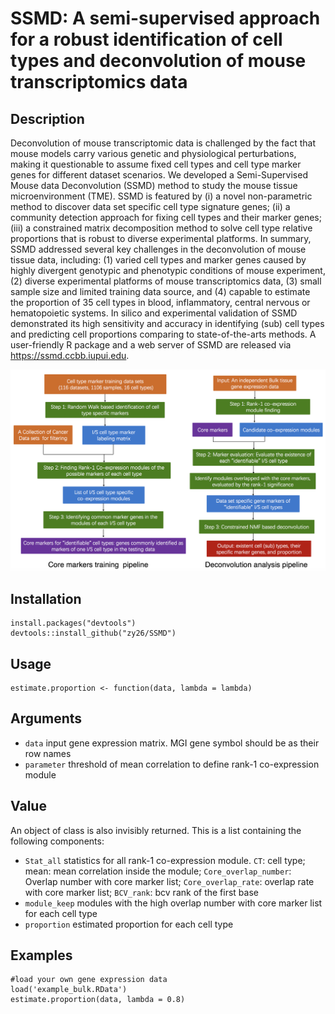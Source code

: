 # SSMD: A semi-supervised approach for a robust identification of cell types and deconvolution of mouse transcriptomics data

## Description

Deconvolution of mouse transcriptomic data is challenged by the fact that mouse models carry various genetic and physiological perturbations, making it questionable to assume fixed cell types and cell type marker genes for different dataset scenarios. We developed a Semi-Supervised Mouse data Deconvolution (SSMD) method to study the mouse tissue microenvironment (TME). SSMD is featured by (i) a novel non-parametric method to discover data set specific cell type signature genes; (ii) a community detection approach for fixing cell types and their marker genes; (iii) a constrained matrix decomposition method to solve cell type relative proportions that is robust to diverse experimental platforms. In summary, SSMD addressed several key challenges in the deconvolution of mouse tissue data, including: (1) varied cell types and marker genes caused by highly divergent genotypic and phenotypic conditions of mouse experiment, (2) diverse experimental platforms of mouse transcriptomics data, (3) small sample size and limited training data source, and (4) capable to estimate the proportion of 35 cell types in blood, inflammatory, central nervous or hematopoietic systems. In silico and experimental validation of SSMD demonstrated its high sensitivity and accuracy in identifying (sub) cell types and predicting cell proportions comparing to state-of-the-arts methods. A user-friendly R package and a web server of SSMD are released via https://ssmd.ccbb.iupui.edu.

![](./README.png)

## Installation

```
install.packages("devtools")
devtools::install_github("zy26/SSMD")
```

## Usage

```
estimate.proportion <- function(data, lambda = lambda)
```

## Arguments

* `data`        input gene expression matrix. MGI gene symbol should be as their row names
* `parameter`   threshold of mean correlation to define rank-1 co-expression module

## Value

An object of class is also invisibly returned. This is a list containing
the following components:

* `Stat_all`      statistics for all rank-1 co-expression module. `CT`: cell type; mean: mean correlation inside the module; `Core_overlap_number`: Overlap number with core marker list; `Core_overlap_rate`: overlap rate with core marker list; `BCV_rank`: bcv rank of the first base
* `module_keep`   modules with the high overlap number with core marker list for each cell type
* `proportion`     estimated proportion for each cell type

## Examples

```
#load your own gene expression data
load('example_bulk.RData')
estimate.proportion(data, lambda = 0.8)
```
